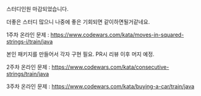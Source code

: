 스터디인원 마감되었습니다.

더좋은 스터디 많으니 나중에 좋은 기회되면 같이하면될거같네요. 



1주차 온라인 문제 : https://www.codewars.com/kata/moves-in-squared-strings-i/train/java

본인 패키지를 만들어서 각자 구현 필요. PR시 리뷰 이후 머지 예정.

2주차 온라인 문제 : https://www.codewars.com/kata/consecutive-strings/train/java

3주차 온라인 문제 : https://www.codewars.com/kata/buying-a-car/train/java
